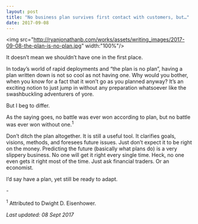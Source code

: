 ```yaml
---
layout: post
title: "No business plan survives first contact with customers, but…"
date: 2017-09-08
---
```

<img src="http://ryanjonathanb.com/works/assets/writing_images/2017-09-08-the-plan-is-no-plan.jpg" width:"100%"/>

It doesn’t mean we shouldn’t have one in the first place.

In today’s world of rapid deployments and “the plan is no plan”, having a plan written down is not so cool as not having one. Why would you bother, when you know for a fact that it won’t go as you planned anyway? It’s an exciting notion to just jump in without any preparation whatsoever like the swashbuckling adventurers of yore.

But I beg to differ.

As the saying goes, no battle was ever won according to plan, but no battle was ever won without one.<sup>1</sup>

Don’t ditch the plan altogether. It is still a useful tool. It clarifies goals, visions, methods, and foresees future issues. Just don’t expect it to be right on the money. Predicting the future (basically what plans do) is a very slippery business. No one will get it right every single time. Heck, no one even gets it right most of the time. Just ask financial traders. Or an economist.

I’d say have a plan, yet still be ready to adapt.

\-

<sup>1</sup> Attributed to Dwight D. Eisenhower.

_Last updated: 08 Sept 2017_
